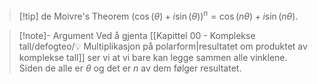 
> [!tip] de Moivre's Theorem
> $(\cos(\theta)+i\sin(\theta))^n=\cos(n\theta)+i\sin(n\theta)$.
> 

> [!note]- Argument 
> Ved å gjenta [[Kapittel 00 - Komplekse tall/defogteo/💡 Multiplikasjon på polarform|resultatet om produktet av komplekse tall]] ser vi at vi bare kan legge sammen alle vinklene. Siden de alle er $\theta$ og det er $n$ av dem følger resultatet.